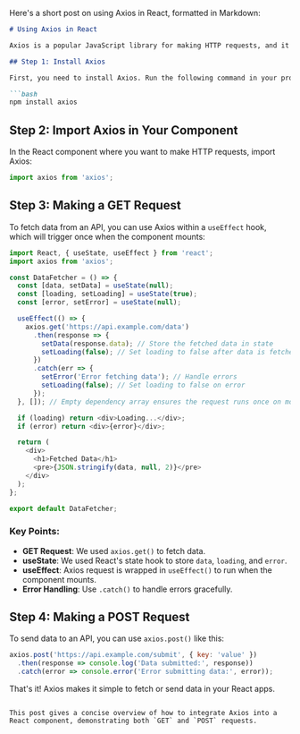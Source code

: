 Here's a short post on using Axios in React, formatted in Markdown:

```markdown
# Using Axios in React

Axios is a popular JavaScript library for making HTTP requests, and it's often used in React applications to fetch data from APIs. Below is a simple guide on how to set up and use Axios in React.

## Step 1: Install Axios

First, you need to install Axios. Run the following command in your project directory:

```bash
npm install axios
```

## Step 2: Import Axios in Your Component

In the React component where you want to make HTTP requests, import Axios:

```javascript
import axios from 'axios';
```

## Step 3: Making a GET Request

To fetch data from an API, you can use Axios within a `useEffect` hook, which will trigger once when the component mounts:

```javascript
import React, { useState, useEffect } from 'react';
import axios from 'axios';

const DataFetcher = () => {
  const [data, setData] = useState(null);
  const [loading, setLoading] = useState(true);
  const [error, setError] = useState(null);

  useEffect(() => {
    axios.get('https://api.example.com/data')
      .then(response => {
        setData(response.data); // Store the fetched data in state
        setLoading(false); // Set loading to false after data is fetched
      })
      .catch(err => {
        setError('Error fetching data'); // Handle errors
        setLoading(false); // Set loading to false on error
      });
  }, []); // Empty dependency array ensures the request runs once on mount

  if (loading) return <div>Loading...</div>;
  if (error) return <div>{error}</div>;

  return (
    <div>
      <h1>Fetched Data</h1>
      <pre>{JSON.stringify(data, null, 2)}</pre>
    </div>
  );
};

export default DataFetcher;
```

### Key Points:
- **GET Request**: We used `axios.get()` to fetch data.
- **useState**: We used React's state hook to store `data`, `loading`, and `error`.
- **useEffect**: Axios request is wrapped in `useEffect()` to run when the component mounts.
- **Error Handling**: Use `.catch()` to handle errors gracefully.

## Step 4: Making a POST Request

To send data to an API, you can use `axios.post()` like this:

```javascript
axios.post('https://api.example.com/submit', { key: 'value' })
  .then(response => console.log('Data submitted:', response))
  .catch(error => console.error('Error submitting data:', error));
```

That's it! Axios makes it simple to fetch or send data in your React apps.
```

This post gives a concise overview of how to integrate Axios into a React component, demonstrating both `GET` and `POST` requests.